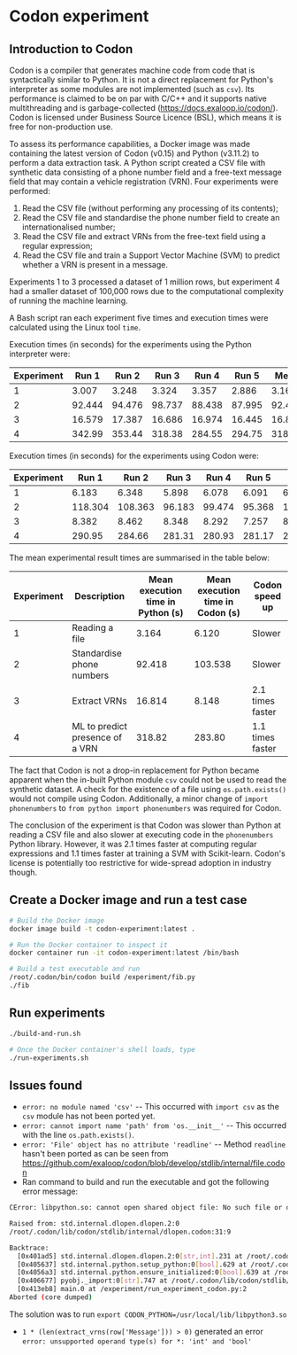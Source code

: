 # Codon experiment

## Introduction to Codon

Codon is a compiler that generates machine code from code that is syntactically similar to Python. It is not a direct replacement for Python's interpreter as some modules are not implemented (such as `csv`). Its performance is claimed to be on par with C/C++ and it supports native multithreading and is garbage-collected (https://docs.exaloop.io/codon/). Codon is licensed under Business Source Licence (BSL), which means it is free for non-production use.

To assess its performance capabilities, a Docker image was made containing the latest version of Codon (v0.15) and Python (v3.11.2) to perform a data extraction task. A Python script created a CSV file with synthetic data consisting of a phone number field and a free-text message field that may contain a vehicle registration (VRN). Four experiments were performed:

1. Read the CSV file (without performing any processing of its contents);
2. Read the CSV file and standardise the phone number field to create an internationalised number;
3. Read the CSV file and extract VRNs from the free-text field using a regular expression;
4. Read the CSV file and train a Support Vector Machine (SVM) to predict whether a VRN is present in a message.

Experiments 1 to 3 processed a dataset of 1 million rows, but experiment 4 had a smaller dataset of 100,000 rows due to the computational complexity of running the machine learning.

A Bash script ran each experiment five times and execution times were calculated using the Linux tool `time`.

Execution times (in seconds) for the experiments using the Python interpreter were:

| Experiment | Run 1  | Run 2  | Run 3  | Run 4  | Run 5  | Mean   |
| ---------- | ------ | ------ | ------ | ------ | ------ | ------ |
| 1          | 3.007  | 3.248  | 3.324  | 3.357  | 2.886  | 3.164  |
| 2          | 92.444 | 94.476 | 98.737 | 88.438 | 87.995 | 92.418 |
| 3          | 16.579 | 17.387 | 16.686 | 16.974 | 16.445 | 16.814 |
| 4          | 342.99 | 353.44 | 318.38 | 284.55 | 294.75 | 318.82 |

Execution times (in seconds) for the experiments using Codon were:

| Experiment | Run 1   | Run 2   | Run 3  | Run 4  | Run 5  | Mean    |
| ---------- | ------- | ------- | ------ | ------ | ------ | ------- |
| 1          | 6.183   | 6.348   | 5.898  | 6.078  | 6.091  | 6.120   |
| 2          | 118.304 | 108.363 | 96.183 | 99.474 | 95.368 | 103.538 |
| 3          | 8.382   | 8.462   | 8.348  | 8.292  | 7.257  | 8.148   |
| 4          | 290.95  | 284.66  | 281.31 | 280.93 | 281.17 | 283.80  |

The mean experimental result times are summarised in the table below:

| Experiment | Description                     | Mean execution time in Python (s) | Mean execution time in Codon (s) | Codon speed up   |
| ---------- | ------------------------------- | --------------------------------- | -------------------------------- | ---------------- |
| 1          | Reading a file                  | 3.164                             | 6.120                            | Slower           |
| 2          | Standardise phone numbers       | 92.418                            | 103.538                          | Slower           |
| 3          | Extract VRNs                    | 16.814                            | 8.148                            | 2.1 times faster |
| 4          | ML to predict presence of a VRN | 318.82                            | 283.80                           | 1.1 times faster |

The fact that Codon is not a drop-in replacement for Python became apparent when the in-built Python module `csv` could not be used to read the synthetic dataset. A check for the existence of a file using `os.path.exists()` would not compile using Codon. Additionally, a minor change of `import phonenumbers` to `from python import phonenumbers` was required for Codon.

The conclusion of the experiment is that Codon was slower than Python at reading a CSV file and also slower at executing code in the `phonenumbers` Python library. However, it was 2.1 times faster at computing regular expressions and 1.1 times faster at training a SVM with Scikit-learn. Codon's license is potentially too restrictive for wide-spread adoption in industry though.

## Create a Docker image and run a test case

```bash
# Build the Docker image
docker image build -t codon-experiment:latest .

# Run the Docker container to inspect it
docker container run -it codon-experiment:latest /bin/bash

# Build a test executable and run
/root/.codon/bin/codon build /experiment/fib.py
./fib
```

## Run experiments

```bash
./build-and-run.sh

# Once the Docker container's shell loads, type
./run-experiments.sh
```

## Issues found

- `error: no module named 'csv'` -- This occurred with `import csv` as the `csv` module has not been ported yet.
- `error: cannot import name 'path' from 'os.__init__'` -- This occurred with the line `os.path.exists()`.
- `error: 'File' object has no attribute 'readline'` -- Method `readline` hasn't been ported as can be seen from https://github.com/exaloop/codon/blob/develop/stdlib/internal/file.codon
- Ran command to build and run the executable and got the following error message:

```bash
CError: libpython.so: cannot open shared object file: No such file or directory

Raised from: std.internal.dlopen.dlopen.2:0
/root/.codon/lib/codon/stdlib/internal/dlopen.codon:31:9

Backtrace:
  [0x401ad5] std.internal.dlopen.dlopen.2:0[str,int].231 at /root/.codon/lib/codon/stdlib/internal/dlopen.codon:31
  [0x405637] std.internal.python.setup_python:0[bool].629 at /root/.codon/lib/codon/stdlib/internal/python.codon
  [0x4056a3] std.internal.python.ensure_initialized:0[bool].639 at /root/.codon/lib/codon/stdlib/internal/python.codon:361
  [0x406677] pyobj._import:0[str].747 at /root/.codon/lib/codon/stdlib/internal/python.codon:360
  [0x413eb8] main.0 at /experiment/run_experiment_codon.py:2
Aborted (core dumped)
```

The solution was to run `export CODON_PYTHON=/usr/local/lib/libpython3.so`

- `1 * (len(extract_vrns(row['Message'])) > 0)` generated an error `error: unsupported operand type(s) for *: 'int' and 'bool'`
